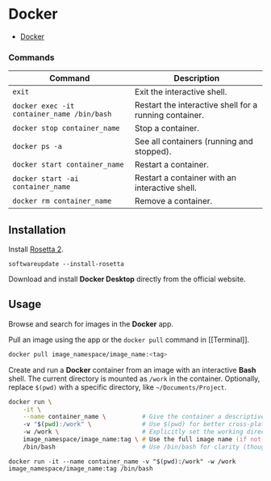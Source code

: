 # Docker

- [Docker](https://www.docker.com)

### Commands

| Command                                    | Description                                            |
| ------------------------------------------ | ------------------------------------------------------ |
| `exit`                                     | Exit the interactive shell.                            |
| `docker exec -it container_name /bin/bash` | Restart the interactive shell for a running container. |
| `docker stop container_name`               | Stop a container.                                      |
| `docker ps -a`                             | See all containers (running and stopped).              |
| `docker start container_name`              | Restart a container.                                   |
| `docker start -ai container_name`          | Restart a container with an interactive shell.         |
| `docker rm container_name`                 | Remove a container.                                    |

## Installation

Install [Rosetta 2](https://support.apple.com/en-au/102527).

```shell
softwareupdate --install-rosetta
```

Download and install **Docker Desktop** directly from the official website.

## Usage

Browse and search for images in the **Docker** app.

Pull an image using the app or the `docker pull` command in [[Terminal]].

```zsh
docker pull image_namespace/image_name:<tag>
```

Create and run a **Docker** container from an image with an interactive **Bash** shell. The current directory is mounted as `/work` in the container. Optionally, replace `$(pwd)` with a specific directory, like `~/Documents/Project`.

```zsh
docker run \
    -it \
    --name container_name \          # Give the container a descriptive name
    -v "$(pwd):/work" \              # Use $(pwd) for better cross-platform compatibility and consistent quoting
    -w /work \                       # Explicitly set the working directory inside the container
    image_namespace/image_name:tag \ # Use the full image name (if not a library image)
    /bin/bash                        # Use /bin/bash for clarity (though just bash usually works)
```

```shell
docker run -it --name container_name -v "$(pwd):/work" -w /work image_namespace/image_name:tag /bin/bash
```

